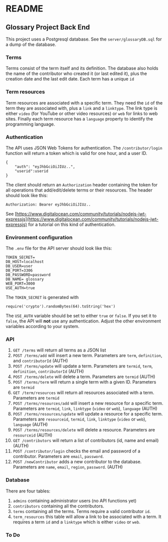 # README

## Glossary Project Back End

This project uses a Postgresql database.  See the `server/glossaryDB.sql` for a dump of the database.

### Terms

Terms consist of the term itself and its definition.  The database also holds the name of the contributor who created it (or last edited it), plus the creation date and the last edit date.  Each term has a unique `id`

### Term resources

Term resources are associated with a specific term.  They need the `id` of the term they are associated with, plus a `link` and a `linktype`.  The link type is either `video` (for YouTube or other video resources) or `web` for links to web sites.  Finally each term resource has a `language` property to identify the programming language.

### Authentication

The API uses JSON Web Tokens for authentication.  The `/contributor/login` function will return a token which is valid for one hour, and a user ID.
```
{
    "auth": "eyJhbGciOiJIUz..",
    "userid":userid
}
```
The client should return an `Authorization` header containing the token for all operations that add/edit/delete terms or their resources.  The header should look like this:
```
Authorization: Bearer eyJhbGciOiJIUz..
```

See [https://www.digitalocean.com/community/tutorials/nodejs-jwt-expressjs](https://www.digitalocean.com/community/tutorials/nodejs-jwt-expressjs) for a tutorial on this kind of authentication.

### Environment configuration

The `.env` file for the API server should look like this:
```
TOKEN_SECRET=
DB_HOST=localhost
DB_USER=user
DB_PORT=3306
DB_PASSWORD=password
DB_NAME= glossary
WEB_PORT=3000
USE_AUTH=true
```

The `TOKEN_SECRET` is generated with
```
require('crypto').randomBytes(64).toString('hex')
```
The `USE_AUTH` variable should be set to either `true` or `false`.  If you set it to `false`, the API will **not** use any authentication.
Adjust the other environment variables according to your system.

### API

1. `GET /terms` will return all terms as a JSON list
2. `POST /terms/add` will insert a new term.  Parameters are `term`, `definition`, and `contributorId` (AUTH)
3. `POST /terms/update` will update a term.  Parameters are `termid`, `term`, `definition`, `contributorId` (AUTH)
4. `POST /terms/delete` will delete a term.  Parameters are `termid` (AUTH)
5. `POST /terms/term` will return a single term with a given ID.  Parameters are `termid`
6. `GET /term/resources` will return all resources associated with a term.  Parameters are `termid`
7. `POST /terms/resources/add` will insert a new resource for a specific term.  Parameters are `termid`, `link`, `linktype` (`video` or `web`), `language` (AUTH)
8. `POST /terms/resources/update` will update a resource for a specific term.  Parameters are `resourceid`, `termid`, `link`, `linktype` (`video` or `web`), `language` (AUTH)
9. `POST /terms/resources/delete` will delete a resource.  Parameters are `resourceid` (AUTH)
10. `GET /contributors` will return a list of contributors (id, name and email) (AUTH)
11. `POST /contributor/login` checks the email and password of a contributor.  Parameters are `email`, `password`.
12. `POST /newContributor` adds a new contributor to the database.  Parameters are `name`, `email`, `region`, `password`. (AUTH)

### Database

There are four tables:
1. `admins` containing administrator users (no API functions yet)
2. `contributors` containing all the contributors.
3. `terms` containing all the terms.  Terms require a valid contributor `id`.
4. `term_resources` this table will allow a link to be associated with a term.  It requires a term `id` and a `linktype` which is either `video` or `web`.

### To Do


